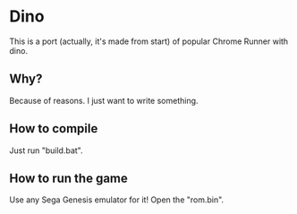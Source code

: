 # Dino
This is a port (actually, it's made from start) of popular Chrome Runner with dino.
## Why?
Because of reasons. I just want to write something.
## How to compile
Just run "build.bat".
## How to run the game
Use any Sega Genesis emulator for it! Open the "rom.bin".
